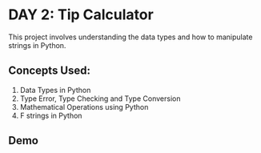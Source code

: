 
# DAY 2: Tip Calculator

This project involves understanding the data types and how to manipulate strings in Python.

## Concepts Used: 

1. Data Types in Python 
2. Type Error, Type Checking and Type Conversion
3. Mathematical Operations using Python
4. F strings in Python




## Demo
